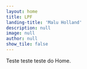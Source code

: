 ```yaml
---
layout: home
title: LPF
landing-title: 'Malu Holland'
description: null
image: null
author: null
show_tile: false
---
```


Teste teste teste do Home.
